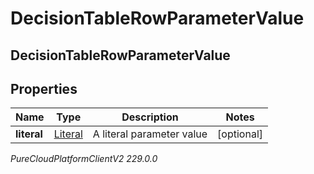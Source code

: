 # DecisionTableRowParameterValue

## DecisionTableRowParameterValue

## Properties

|Name | Type | Description | Notes|
|------------ | ------------- | ------------- | -------------|
| **literal** | [Literal](Literal) | A literal parameter value | [optional] |



_PureCloudPlatformClientV2 229.0.0_
